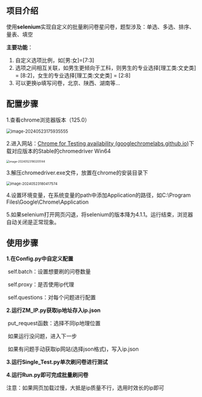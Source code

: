 ## 项目介绍

使用**selenium**实现自定义的批量刷问卷星问卷，题型涉及：单选、多选、排序、量表、填空

**主要功能**：

1. 自定义选项比例，如[男:女]=[7:3]
2. 选项之间相互关联，如男生更倾向于工科，则男生的专业选择[理工类:文史类] = [8:2]，女生的专业选择[理工类:文史类] = [2:8]
3. 可以更换ip填写问卷，北京、陕西、湖南等...

## 配置步骤

1.查看chrome浏览器版本（125.0）

<img src="C:\Users\LEGION\AppData\Roaming\Typora\typora-user-images\image-20240523175935555.png" alt="image-20240523175935555" style="zoom: 80%;" />

2.进入网站：[Chrome for Testing availability (googlechromelabs.github.io)](https://googlechromelabs.github.io/chrome-for-testing/)下载对应版本的Stable的chromedriver Win64

<img src="C:\Users\LEGION\AppData\Roaming\Typora\typora-user-images\image-20240523180205144.png" alt="image-20240523180205144" style="zoom: 50%;" />

3.解压chromedriver.exe文件，放置在chrome的安装目录下

<img src="C:\Users\LEGION\AppData\Roaming\Typora\typora-user-images\image-20240523180417574.png" alt="image-20240523180417574" style="zoom:67%;" />

4.设置环境变量，在系统变量的path中添加Application的路径，如C:\Program Files\Google\Chrome\Application

5.如果selenium打开网页闪退，将selenium的版本降为4.1.1。运行结束，浏览器自动关闭是正常现象。

## **使用步骤**

**1.在Config.py中自定义配置**

​	self.batch：设置想要刷的问卷数量

​	self.proxy：是否使用ip代理

​	self.questions：对每个问题进行配置

**2.运行ZM_IP.py获取ip地址存入ip.json**

​	put_request函数：选择不同ip地理位置

​	如果运行没问题，进入下一步

​	如果有问题手动获取ip网站(选择json格式)，写入ip.json

**3.运行Single_Test.py单次刷问卷进行测试**

**4.运行Run.py即可完成批量刷问卷**

注意：如果网页加载过慢，大抵是ip质量不行，选用时效长的ip即可